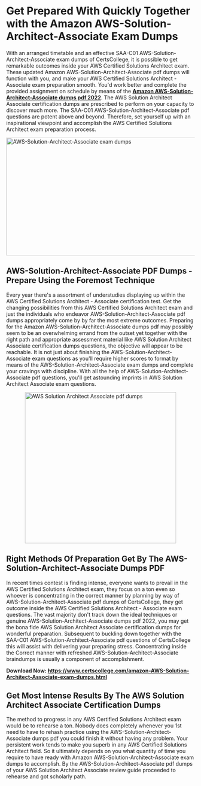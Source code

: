 <h1><strong>Get Prepared With Quickly Together with the Amazon AWS-Solution-Architect-Associate Exam Dumps&nbsp;</strong></h1>
<p><span style="font-weight: 400;">With an arranged timetable and an effective SAA-C01 AWS-Solution-Architect-Associate exam dumps of CertsCollege, it is possible to get remarkable outcomes inside your AWS Certified Solutions Architect exam. These updated Amazon AWS-Solution-Architect-Associate pdf dumps will function with you, and make your AWS Certified Solutions Architect - Associate exam preparation smooth. You'd work better and complete the provided assignment on schedule by means of the <strong><a href="https://www.certscollege.com/amazon-AWS-Solution-Architect-Associate-exam-dumps.html">Amazon AWS-Solution-Architect-Associate dumps pdf 2022</a></strong>. The AWS Solution Architect Associate certification dumps are prescribed to perform on your capacity to discover much more. The SAA-C01 AWS-Solution-Architect-Associate pdf questions are potent above and beyond. Therefore, set yourself up with an inspirational viewpoint and accomplish the AWS Certified Solutions Architect exam preparation process.&nbsp;</span></p>
<p><span style="font-weight: 400;"><img style="display: block; margin-left: auto; margin-right: auto;" src="https://i.ibb.co/CPDK3ps/Yellow-and-Blue-Initiative-Blog-Banner.png" alt="AWS-Solution-Architect-Associate exam dumps" width="559" height="315" /></span></p>
<h2><strong>AWS-Solution-Architect-Associate PDF Dumps - Prepare Using the Foremost Technique</strong></h2>
<p><span style="font-weight: 400;">Every year there's a assortment of understudies displaying up within the AWS Certified Solutions Architect - Associate certification test. Get the changing possibilities from this AWS Certified Solutions Architect exam and just the individuals who endeavor AWS-Solution-Architect-Associate pdf dumps appropriately come by by far the most extreme outcomes. Preparing for the Amazon AWS-Solution-Architect-Associate dumps pdf may possibly seem to be an overwhelming errand from the outset yet together with the right path and appropriate assessment material like AWS Solution Architect Associate certification dumps questions, the objective will appear to be reachable. It is not just about finishing the AWS-Solution-Architect-Associate exam questions as you'll require higher scores to format by means of the AWS-Solution-Architect-Associate exam dumps and complete your cravings with discipline. With all the help of AWS-Solution-Architect-Associate pdf questions, you'll get astounding imprints in AWS Solution Architect Associate exam questions.</span></p>
<p><span style="font-weight: 400;"><a href="https://tinyurl.com/ycrfk8ex"><img style="display: block; margin-left: auto; margin-right: auto;" src="https://i.ibb.co/9tMrhdY/Teacher-Appreciation-Invitation.png" alt="AWS Solution Architect Associate pdf dumps " width="404" height="404" /></a></span></p>
<h2><strong>Right Methods Of Preparation Get By The AWS-Solution-Architect-Associate Dumps PDF</strong></h2>
<p><span style="font-weight: 400;">In recent times contest is finding intense, everyone wants to prevail in the AWS Certified Solutions Architect exam, they focus on a ton even so whoever is concentrating in the correct manner by planning by way of AWS-Solution-Architect-Associate pdf dumps of CertsCollege, they get outcome inside the AWS Certified Solutions Architect - Associate exam questions. The vast majority don't track down the ideal techniques or genuine AWS-Solution-Architect-Associate dumps pdf 2022, you may get the bona fide AWS Solution Architect Associate certification dumps for wonderful preparation. Subsequent to buckling down together with the SAA-C01 AWS-Solution-Architect-Associate pdf questions of CertsCollege this will assist with delivering your preparing stress. Concentrating inside the Correct manner with refreshed AWS-Solution-Architect-Associate braindumps is usually a component of accomplishment.</span></p>
<p><span style="font-weight: 400;"><strong>Download Now: <a href="https://www.certscollege.com/amazon-AWS-Solution-Architect-Associate-exam-dumps.html">https://www.certscollege.com/amazon-AWS-Solution-Architect-Associate-exam-dumps.html</a></strong></span></p>
<h2><strong>Get Most Intense Results By The AWS Solution Architect Associate Certification Dumps</strong></h2>
<p><span style="font-weight: 400;">The method to progress in any AWS Certified Solutions Architect exam would be to rehearse a ton. Nobody does completely whenever you 1st need to have to rehash practice using the AWS-Solution-Architect-Associate dumps pdf you could finish it without having any problem. Your persistent work tends to make you superb in any AWS Certified Solutions Architect field. So it ultimately depends on you what quantity of time you require to have ready with Amazon AWS-Solution-Architect-Associate exam dumps to accomplish. By the AWS-Solution-Architect-Associate pdf dumps of your AWS Solution Architect Associate review guide proceeded to rehearse and got scholarly path.</span></p>
